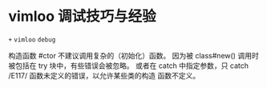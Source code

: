 # vimloo 调试技巧与经验
`+` `vimloo` `debug`

构造函数 #ctor 不建议调用复杂的（初始化）函数。
因为被 class#new() 调用时被包括在 try 块中，有些错误会被忽略。
或者在 catch 中指定参数，只 catch /E117/ 函数未定义的错误，以允许某些类的构造
函数不定义。
